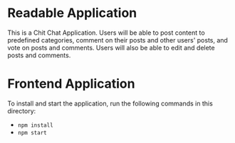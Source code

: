 # Readable Application

This is a Chit Chat Application.
Users will be able to post content to predefined categories, comment on their posts and other users' posts, and vote on posts and comments. Users will also be able to edit and delete posts and comments.

# Frontend Application

To install and start the application, run the following commands in this directory:

* `npm install`
* `npm start`
